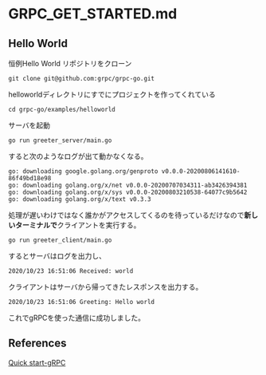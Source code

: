 # GRPC_GET_STARTED.md
## Hello World
恒例Hello World
リポジトリをクローン

```
git clone git@github.com:grpc/grpc-go.git
```
helloworldディレクトリにすでにプロジェクトを作ってくれている

```
cd grpc-go/examples/helloworld
```

サーバを起動

```
go run greeter_server/main.go
```

すると次のようなログが出て動かなくなる。

```
go: downloading google.golang.org/genproto v0.0.0-20200806141610-86f49bd18e98
go: downloading golang.org/x/net v0.0.0-20200707034311-ab3426394381
go: downloading golang.org/x/sys v0.0.0-20200803210538-64077c9b5642
go: downloading golang.org/x/text v0.3.3
```
処理が遅いわけではなく誰かがアクセスしてくるのを待っているだけなので**新しいターミナルで**クライアントを実行する。

```
go run greeter_client/main.go
```

するとサーバはログを出力し、

```
2020/10/23 16:51:06 Received: world
```

クライアントはサーバから帰ってきたレスポンスを出力する。

```
2020/10/23 16:51:06 Greeting: Hello world
```
これでgRPCを使った通信に成功しました。  

## References
[Quick start-gRPC](https://grpc.io/docs/languages/go/quickstart/)